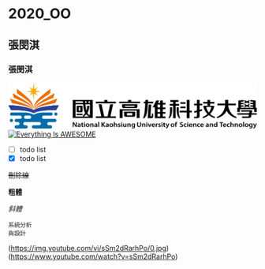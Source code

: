 # 2020_OO
## 張閔淇
### 張閔淇
![NKFUST](nkust.png "第一科大")
[![Everything Is AWESOME](https://img.youtube.com/vi/StTqXEQ2l-Y/0.jpg)](https://www.youtube.com/watch?v=StTqXEQ2l-Y "Everything Is AWESOME")
- [ ] todo list
- [x] todo list

~~刪除線~~

**粗體**

*斜體*

```
系統分析
與設計
```

(https://img.youtube.com/vi/sSm2dRarhPo/0.jpg)(https://www.youtube.com/watch?v=sSm2dRarhPo)

